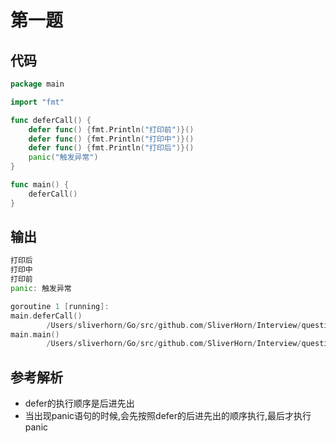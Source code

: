 # 第一题

## 代码

```go
package main

import "fmt"

func deferCall() {
	defer func() {fmt.Println("打印前")}()
	defer func() {fmt.Println("打印中")}()
	defer func() {fmt.Println("打印后")}()
	panic("触发异常")
}

func main() {
	deferCall()
}
```

## 输出

```go
打印后
打印中
打印前
panic: 触发异常

goroutine 1 [running]:
main.deferCall()
        /Users/sliverhorn/Go/src/github.com/SliverHorn/Interview/questions/1.go:9 +0x7e
main.main()
        /Users/sliverhorn/Go/src/github.com/SliverHorn/Interview/questions/1.go:13 +0x20

```

## 参考解析

- defer的执行顺序是后进先出
- 当出现panic语句的时候,会先按照defer的后进先出的顺序执行,最后才执行panic